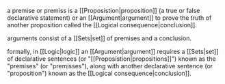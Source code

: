 a premise or premiss is a [[Proposistion|proposition]] (a true or false declarative statement) or an [[Argument|argument]] to prove the truth of another proposition called the [[Logical consequence|conclusion]].

arguments consist of a [[Sets|set]] of premises and a conclusion.

formally, in [[Logic|logic]] an [[Argument|argument]] requires a [[Sets|set]] of declarative sentences (or "[[Proposistion|propositions]]") known as the "premises" (or "premisses"), along with another declarative sentence (or "proposition") known as the [[Logical consequence|conclusion]].